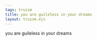 ```yaml
---
tags: truism
title: you are guileless in your dreams
layout: truism.ejs
---
```


you are guileless in your dreams